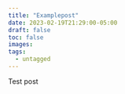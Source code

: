 ```yaml
---
title: "Examplepost"
date: 2023-02-19T21:29:00-05:00
draft: false
toc: false
images:
tags:
  - untagged
---
```

Test post